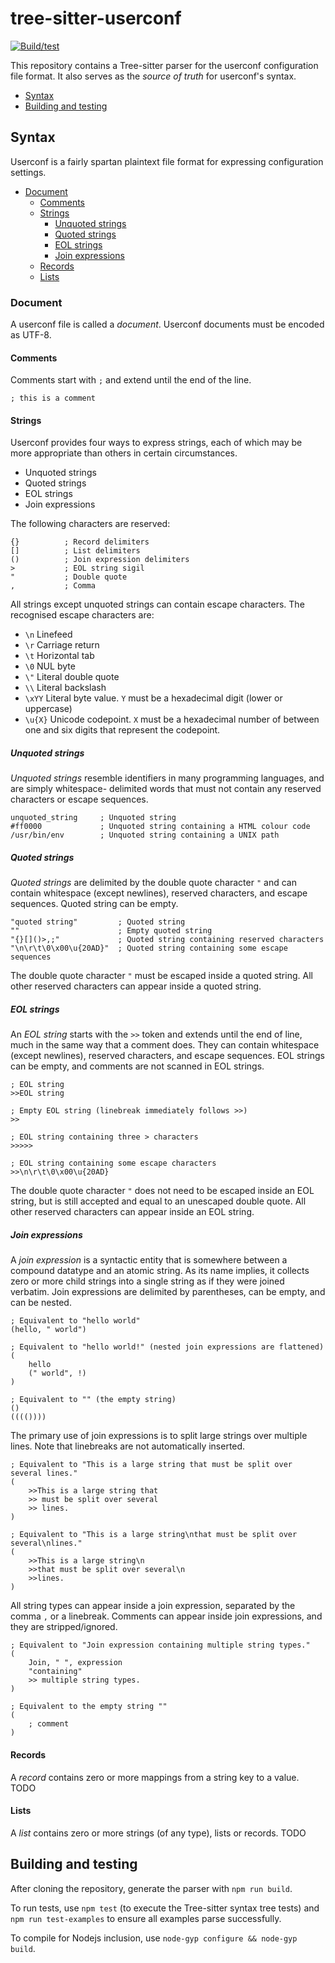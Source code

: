 # tree-sitter-userconf
[![Build/test](https://github.com/andrewhutchison1/tree-sitter-userconf/actions/workflows/ci.yml/badge.svg?event=push)](https://github.com/andrewhutchison1/tree-sitter-userconf/actions/workflows/ci.yml)

This repository contains a Tree-sitter parser for the userconf configuration file format.
It also serves as the *source of truth* for userconf's syntax.

- [Syntax](#syntax)
- [Building and testing](#building-and-testing)

## Syntax

Userconf is a fairly spartan plaintext file format for expressing configuration settings.

- [Document](#document)
    - [Comments](#comments)
    - [Strings](#strings)
        - [Unquoted strings](#unquoted-strings)
        - [Quoted strings](#quoted-strings)
        - [EOL strings](#eol-strings)
        - [Join expressions](#join-expressions)
    - [Records](#records)
    - [Lists](#lists)

### Document

A userconf file is called a *document*.
Userconf documents must be encoded as UTF-8.

#### Comments

Comments start with `;` and extend until the end of the line.
```
; this is a comment
```

#### Strings

Userconf provides four ways to express strings, each of which may be more appropriate than
others in certain circumstances.
 - Unquoted strings
 - Quoted strings
 - EOL strings
 - Join expressions

The following characters are reserved:
```
{}          ; Record delimiters
[]          ; List delimiters
()          ; Join expression delimiters
>           ; EOL string sigil
"           ; Double quote
,           ; Comma
```

All strings except unquoted strings can contain escape characters.
The recognised escape characters are:
 - `\n` Linefeed
 - `\r` Carriage return
 - `\t` Horizontal tab
 - `\0` NUL byte
 - `\"` Literal double quote
 - `\\` Literal backslash
 - `\xYY` Literal byte value. `Y` must be a hexadecimal digit (lower or uppercase)
 - `\u{X}` Unicode codepoint. `X` must be a hexadecimal number of between one and six digits
  that represent the codepoint.

##### Unquoted strings

*Unquoted strings* resemble identifiers in many programming languages, and are simply whitespace-
delimited words that must not contain any reserved characters or escape sequences.
```
unquoted_string     ; Unquoted string
#ff0000             ; Unquoted string containing a HTML colour code
/usr/bin/env        ; Unquoted string containing a UNIX path
```

##### Quoted strings

*Quoted strings* are delimited by the double quote character `"` and can contain whitespace
(except newlines), reserved characters, and escape sequences. Quoted string can be empty.
```
"quoted string"         ; Quoted string
""                      ; Empty quoted string
"{}[]()>,;"             ; Quoted string containing reserved characters
"\n\r\t\0\x00\u{20AD}"  ; Quoted string containing some escape sequences
```

The double quote character `"` must be escaped inside a quoted string.
All other reserved characters can appear inside a quoted string.

##### EOL strings

An *EOL string* starts with the `>>` token and extends until the end of line, much in the same
way that a comment does.
They can contain whitespace (except newlines), reserved characters, and escape sequences.
EOL strings can be empty, and comments are not scanned in EOL strings.
```
; EOL string
>>EOL string

; Empty EOL string (linebreak immediately follows >>)
>>

; EOL string containing three > characters
>>>>>

; EOL string containing some escape characters
>>\n\r\t\0\x00\u{20AD}
```

The double quote character `"` does not need to be escaped inside an EOL string, but is still
accepted and equal to an unescaped double quote.
All other reserved characters can appear inside an EOL string.

##### Join expressions

A *join expression* is a syntactic entity that is somewhere between a compound datatype and an
atomic string.
As its name implies, it collects zero or more child strings into a single string as if they were
joined verbatim.
Join expressions are delimited by parentheses, can be empty, and can be nested.
```
; Equivalent to "hello world"
(hello, " world")

; Equivalent to "hello world!" (nested join expressions are flattened)
(
    hello
    (" world", !)
)

; Equivalent to "" (the empty string)
()
(((())))
```

The primary use of join expressions is to split large strings over multiple lines.
Note that linebreaks are not automatically inserted.
```
; Equivalent to "This is a large string that must be split over several lines."
(
    >>This is a large string that
    >> must be split over several
    >> lines.
)

; Equivalent to "This is a large string\nthat must be split over several\nlines."
(
    >>This is a large string\n
    >>that must be split over several\n
    >>lines.
)
```

All string types can appear inside a join expression, separated by the comma `,` or a linebreak.
Comments can appear inside join expressions, and they are stripped/ignored.
```
; Equivalent to "Join expression containing multiple string types."
(
    Join, " ", expression
    "containing"
    >> multiple string types.
)

; Equivalent to the empty string ""
(
    ; comment
)
```

#### Records

A *record* contains zero or more mappings from a string key to a value.
TODO

#### Lists

A *list* contains zero or more strings (of any type), lists or records.
TODO

## Building and testing

After cloning the repository, generate the parser with `npm run build`.

To run tests, use `npm test` (to execute the Tree-sitter syntax tree tests) and
`npm run test-examples` to ensure all examples parse successfully.

To compile for Nodejs inclusion, use `node-gyp configure && node-gyp build`.
